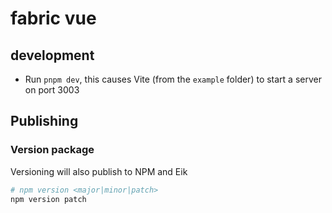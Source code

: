 # fabric vue

## development

- Run `pnpm dev`, this causes Vite (from the `example` folder) to start a server on port 3003

## Publishing

### Version package

Versioning will also publish to NPM and Eik

```sh
# npm version <major|minor|patch>
npm version patch
```
